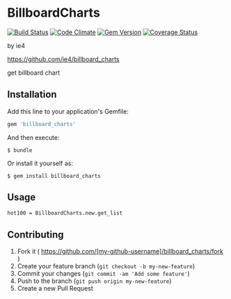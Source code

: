 # BillboardCharts

[![Build Status](https://travis-ci.org/ie4/billboard_charts.svg?branch=master)](https://travis-ci.org/ie4/billboard_charts)
[![Code Climate](https://codeclimate.com/github/ie4/billboard_charts/badges/gpa.svg)](https://codeclimate.com/github/ie4/billboard_charts)
[![Gem Version](https://badge.fury.io/rb/billboard_charts.svg)](http://badge.fury.io/rb/billboard_charts)
[![Coverage Status](https://coveralls.io/repos/ie4/billboard_charts/badge.svg?branch=master)](https://coveralls.io/r/ie4/billboard_charts?branch=master)

by ie4

https://github.com/ie4/billboard_charts

get billboard chart

## Installation

Add this line to your application's Gemfile:

```ruby
gem 'billboard_charts'
```

And then execute:

    $ bundle

Or install it yourself as:

    $ gem install billboard_charts

## Usage

	hot100 = BillboardCharts.new.get_list

## Contributing

1. Fork it ( https://github.com/[my-github-username]/billboard_charts/fork )
2. Create your feature branch (`git checkout -b my-new-feature`)
3. Commit your changes (`git commit -am 'Add some feature'`)
4. Push to the branch (`git push origin my-new-feature`)
5. Create a new Pull Request

